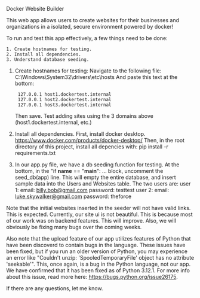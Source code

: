 Docker Website Builder

This web app allows users to create websites for their businesses and organizations in a isolated, secure environment powered by docker!

To run and test this app effectively, a few things need to be done:
    
    1. Create hostnames for testing.
    2. Install all dependencies.
    3. Understand database seeding.
    

1. Create hostnames for testing:
   Navigate to the following file: C:\Windows\System32\drivers\etc\hosts
   And paste this text at the bottom:
    
        127.0.0.1 host1.dockertest.internal
        127.0.0.1 host2.dockertest.internal
        127.0.0.1 host3.dockertest.internal
   

    Then save.  Test adding sites using the 3 domains above (host1.dockertest.internal, etc.)

3. Install all dependencies.
    First, install docker desktop.  https://www.docker.com/products/docker-desktop/
    Then, in the root directory of this project, install all depencies with: pip install -r requirements.txt

4. In our app.py file, we have a db seeding function for testing.  At the bottom, in the "if __name__ == "__main__": ...
    block, uncomment the seed_db(app) line.  This will empty the entire database, and insert sample data into the Users
    and Websites table.  The two users are:
    user 1:
        email: billy.bob@gmail.com
        password: testtest
    user 2:
        email: luke.skywalker@gmail.com
        password: theforce

Note that the initial websites inserted in the seeder will not have valid links.  This is expected.
Currently, our site ui is not beautiful.  This is because most of our work was on backend features.
This will improve.  Also, we will obviously be fixing many bugs over the coming weeks.

Also note that the upload feature of our app utilizes features of Python that have been discoverd to
contain bugs in the language.  These issues have been fixed, but if you run an older version of Python,
you may experience an error like "Couldn't unzip: 'SpooledTemporaryFile' object has no attribute 'seekable'".
This, once again, is a bug in the Python language, not our app.  We have confirmed that it has been fixed as 
of Python 3.12.1.  For more info about this issue, read more here: https://bugs.python.org/issue26175.

If there are any questions, let me know.
